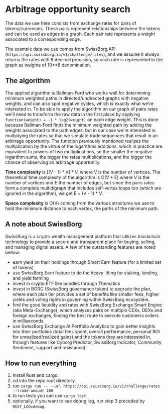 # Arbitrage opportunity search

The data we use here consists from exchange rates for pairs of tokens/currencies. These pairs represent relationships between
the tokens and can be used as edges in a graph. Each pair rate represents a weight associated to a corresponding edge.

The example data we use comes from SwissBorg API (`https://api.swissborg.io/v1/challenge/rates`), and we assume it always returns
the rates with 8 decimal precision, so each rate is represented in the graph as weights of 10**8 denomination.

## The algorithm

The applied algorithm is Bellman-Ford who works well for determining minimum weighted paths in directed/undirected graphs
with negative weights, and can also spot negative cycles, which is exactly what we're interested in. To be able to apply
the algorithm on our graph of pairs rates we'll need to transform the raw data in the first place by applying
 `function(weight) = -1 * log2(weight)` on each edge weight. This is done because Bellman-Ford finds the minimum
weighted path by adding the weights associated to the path edges, but in our case we're interested in multiplying the
rates so that we simulate trade sequences that result in an arbitrage opportunity. The function previously mentioned
realizes the multiplication by the virtue of the logarithms additions, which in practice are equivalent to powers of
two multiplications, so the smaller the negative logarithm sums, the bigger the rates multiplications, and the bigger
the chance of observing an arbitrage opportunity.

**Time complexity** is [(V - 1) * V] * V, where V is the number of vertices. The theoretical time complexity of the algorithm is
O(V * E) where V is the number of vertices and E the number of edges, but since the pairs rates form a complete multidigraph
that includes self-vertex loops too (which are ignored in the algorithm), we get E = (V - 1) * V.

**Space complexity** is O(V) coming from the various structures we use to hold the minimum distance to each vertex, the paths of the minimum path.


## A note about SwissBorg

SwissBorg is a crypto wealth management platform that utilizes blockchain technology to provide a secure and transparent place
for buying, selling, and managing digital assets. A few of the outstanding features are noted bellow:
- earn yield on their holdings through Smart Earn feature (for a limited set of tokens)
- use SwissBorg Earn feature to do the heavy lifting for staking, lending, and yield farming
- invest in crypto ETF like bundles through Thematics
- invest in BORG (SwissBorg governance token) to upgrade the plan, where each plan tier provides a set of benefits like smaller
  fees, higher yields and voting rights in governing within SwissBorg ecosystem.
- find the good liquidity and rates with SwissBorg Exchange Smart Engine (aka Meta-Exchange), which analyzes pairs on multiple
  CEXs, DEXs and foreign exchanges, finding the best route to execute customers orders in milliseconds.
- use SwissBorg Exchange AI Portfolio Analytics to gain better insights into their portfolios (total fees spent, overall performance,
  personal ROI for unrealized/realized gains) and the tokens they are interested in, through features like Cyborg Predictor, SwissBorg
  Indicator, Community Sentiment, support and resistance).

## How to run everything

1. Install Rust and cargo.
2. cd into the repo root directory.
3. run `cargo run -- --url https://api.swissborg.io/v1/challenge/rates --trade-amount 100`
4. to run tests you can use `cargo test`
5. optionally, if you want to see debug log, run step 3 preceded by `RUST_LOG=debug`.